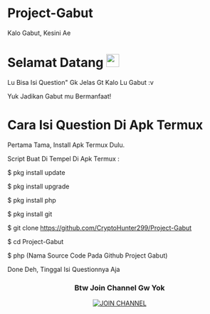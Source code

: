 # Project-Gabut
Kalo Gabut, Kesini Ae

# Selamat Datang <img src="https://github.com/TheDudeThatCode/TheDudeThatCode/blob/master/Assets/Hi.gif" width="29px">
Lu Bisa Isi Question" Gk Jelas Gt Kalo Lu Gabut :v

Yuk Jadikan Gabut mu Bermanfaat!

# Cara Isi Question Di Apk Termux
Pertama Tama, Install Apk Termux Dulu.

Script Buat Di Tempel Di Apk Termux :

$ pkg install update

$ pkg install upgrade

$ pkg install php

$ pkg install git

$ git clone https://github.com/CryptoHunter299/Project-Gabut

$ cd Project-Gabut

$ php (Nama Source Code Pada Github Project Gabut)

Done Deh, Tinggal Isi Questionnya Aja

<h3 align="center">Btw Join Channel Gw Yok</h3>
<p align="center"><a href="https://t.me/FreeDanaPayment"><img src="https://encrypted-tbn0.gstatic.com/images?q=tbn:ANd9GcTpoOpSncDsgyu3-FSgblxSKsD0_TGlL1KwUA&usqp=CAU" alt="JOIN CHANNEL"/></a></p>
